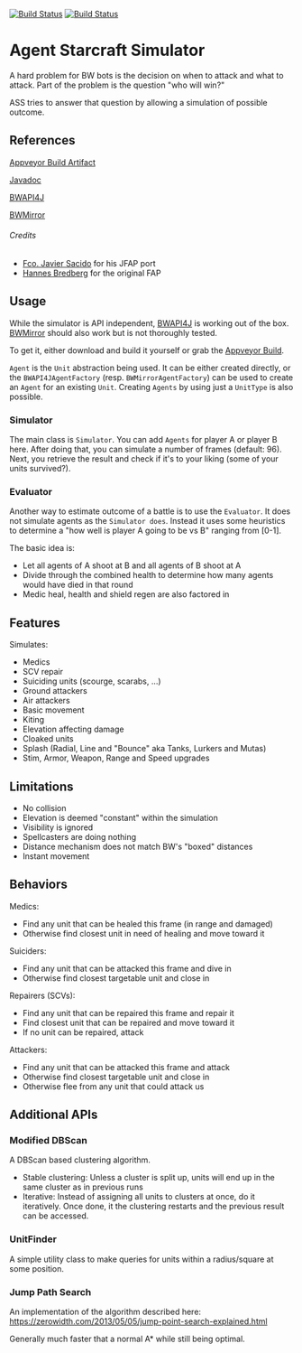 [![Build Status](https://travis-ci.com/Bytekeeper/ass.svg?branch=master)](https://travis-ci.com/Bytekeeper/ass)
[![Build Status](https://ci.appveyor.com/api/projects/status/github/Bytekeeper/ass)](https://ci.appveyor.com/project/Bytekeeper/ass)

# Agent Starcraft Simulator
A hard problem for BW bots is the decision on when to attack and what to attack.
Part of the problem is the question "who will win?"

ASS tries to answer that question by allowing a simulation of possible outcome.

## References

[Appveyor Build Artifact](https://ci.appveyor.com/project/Bytekeeper/ass/build/artifacts)

[Javadoc](http://docs.bytekeeper.org/)

[BWAPI4J](https://github.com/OpenBW/BWAPI4J)

[BWMirror](https://github.com/vjurenka/BWMirror)

###### Credits

* [Fco. Javier Sacido](https://github.com/Jabbo16) for his JFAP port
* [Hannes Bredberg](https://github.com/N00byEdge) for the original FAP  


## Usage
While the simulator is API independent, [BWAPI4J](https://github.com/OpenBW/BWAPI4J)
is working out of the box. [BWMirror](https://github.com/vjurenka/BWMirror) should also
work but is not thoroughly tested. 

To get it, either download and build it yourself or grab the
[Appveyor Build](https://ci.appveyor.com/project/Bytekeeper/ass/build/artifacts).

`Agent` is the `Unit` abstraction being used. It can be either created directly, or 
the `BWAPI4JAgentFactory` (resp. `BWMirrorAgentFactory`) can be used to create an `Agent` for an existing `Unit`.
Creating `Agents` by using just a `UnitType` is also possible.

### Simulator
The main class is `Simulator`. You can add `Agents` for player A or player B here.
After doing that, you can simulate a number of frames (default: 96). Next, you
retrieve the result and check if it's to your liking (some of your units survived?).

### Evaluator
Another way to estimate outcome of a battle is to use the `Evaluator`. It does not simulate
agents as the `Simulator does`. Instead it uses some heuristics to determine a 
"how well is player A going to be vs B" ranging from [0-1].

The basic idea is:
* Let all agents of A shoot at B and all agents of B shoot at A
* Divide through the combined health to determine how many agents would have died in that round
* Medic heal, health and shield regen are also factored in

## Features
Simulates:
* Medics
* SCV repair
* Suiciding units (scourge, scarabs, ...)
* Ground attackers
* Air attackers
* Basic movement
* Kiting
* Elevation affecting damage
* Cloaked units
* Splash (Radial, Line and "Bounce" aka Tanks, Lurkers and Mutas)
* Stim, Armor, Weapon, Range and Speed upgrades

## Limitations
* No collision
* Elevation is deemed "constant" within the simulation
* Visibility is ignored
* Spellcasters are doing nothing
* Distance mechanism does not match BW's "boxed" distances
* Instant movement 

## Behaviors
Medics:
* Find any unit that can be healed this frame (in range and damaged)
* Otherwise find closest unit in need of healing and move toward it

Suiciders:
* Find any unit that can be attacked this frame and dive in
* Otherwise find closest targetable unit and close in

Repairers (SCVs):
* Find any unit that can be repaired this frame and repair it
* Find closest unit that can be repaired and move toward it
* If no unit can be repaired, attack

Attackers:
* Find any unit that can be attacked this frame and attack
* Otherwise find closest targetable unit and close in
* Otherwise flee from any unit that could attack us

## Additional APIs

### Modified DBScan
A DBScan based clustering algorithm.
* Stable clustering: Unless a cluster is split up, units will end up in the same cluster as in previous runs
* Iterative: Instead of assigning all units to clusters at once, do it iteratively. Once done, 
  it the clustering restarts and the previous result can be accessed.

### UnitFinder
A simple utility class to make queries for units within a radius/square at some position.

### Jump Path Search
An implementation of the algorithm described here: https://zerowidth.com/2013/05/05/jump-point-search-explained.html

Generally much faster that a normal A* while still being optimal.